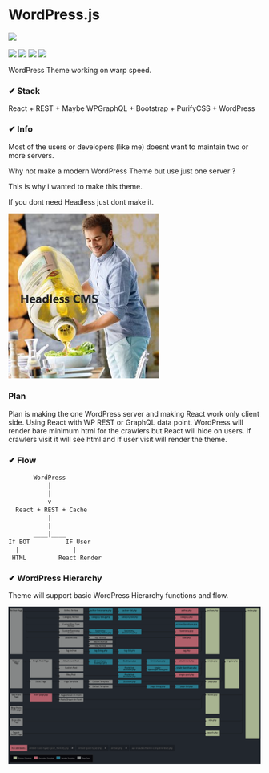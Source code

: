 # WordPress.js


![](https://img.shields.io/badge/Status-Under_Development-orange.svg)

![](https://img.shields.io/badge/WordPress-blue.svg) 
![](https://img.shields.io/badge/JS-yellow.svg)
![](https://img.shields.io/badge/React-yellow.svg)
![](https://img.shields.io/badge/REST-pink.svg)


WordPress Theme working on warp speed.


### ✔ Stack
React + REST + Maybe WPGraphQL + Bootstrap + PurifyCSS + WordPress


### ✔ Info
Most of the users or developers (like me) doesnt want to maintain two or more servers.

Why not make a modern WordPress Theme but use just one server ?

This is why i wanted to make this theme. 

If you dont need Headless just dont make it. 

![](https://raw.githubusercontent.com/sinanisler/sinanisler/master/img/headless-cms.jpg)


### Plan
Plan is making the one WordPress server and making React work only client side.
Using React with WP REST or GraphQL data point.
WordPress will render bare minimum html for the crawlers but React will hide on users.
If crawlers visit it will see html and if user visit will render the theme.


### ✔ Flow
```
       WordPress 
           |
           |
           v
  React + REST + Cache
           |
           |
       ____|____
If BOT          IF User
  |               |
 HTML         React Render
```

### ✔ WordPress Hierarchy
Theme will support basic WordPress Hierarchy functions and flow.

![](https://raw.githubusercontent.com/sinanisler/sinanisler/master/WordPress-Hierarchy-v2.png)
